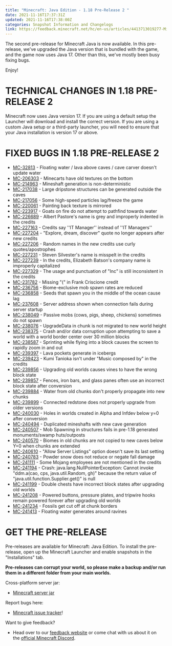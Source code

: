 ```yaml
---
title: "Minecraft: Java Edition - 1.18 Pre-Release 2 "
date: 2021-11-16T17:37:31Z
updated: 2021-11-16T17:38:00Z
categories: Snapshot Information and Changelogs
link: https://feedback.minecraft.net/hc/en-us/articles/4413713019277-Minecraft-Java-Edition-1-18-Pre-Release-2-
---
```


The second pre-release for Minecraft Java is now available. In this pre-release, we\'ve upgraded the Java version that is bundled with the game, and the game now uses Java 17. Other than this, we\'ve mostly been busy fixing bugs.

Enjoy!

# TECHNICAL CHANGES IN 1.18 PRE-RELEASE 2

Minecraft now uses Java version 17. If you are using a default setup the Launcher will download and install the correct version. If you are using a custom Java setup or a third-party launcher, you will need to ensure that your Java installation is version 17 or above.

# FIXED BUGS IN 1.18 PRE-RELEASE 2

-   [MC-32813](https://bugs.mojang.com/browse/MC-32813) - Floating water / lava above caves / cave carver doesn't update water
-   [MC-206303](https://bugs.mojang.com/browse/MC-206303) - Minecarts have old textures on the bottom
-   [MC-214963](https://bugs.mojang.com/browse/MC-214963) - Mineshaft generation is non-deterministic
-   [MC-217038](https://bugs.mojang.com/browse/MC-217038) - Large dripstone structures can be generated outside the caves
-   [MC-217056](https://bugs.mojang.com/browse/MC-217056) - Some high-speed particles lag/freeze the game
-   [MC-220061](https://bugs.mojang.com/browse/MC-220061) - Painting back texture is mirrored
-   [MC-223917](https://bugs.mojang.com/browse/MC-223917) - Goats on fire do not attempt to pathfind towards water
-   [MC-226689](https://bugs.mojang.com/browse/MC-226689) - Albert Pastore's name is grey and improperly indented in the credits
-   [MC-227163](https://bugs.mojang.com/browse/MC-227163) - Credits say ''IT Manager'' instead of ''IT Managers''
-   [MC-227204](https://bugs.mojang.com/browse/MC-227204) - "Explore, dream, discover" quote no longer appears after new credits
-   [MC-227206](https://bugs.mojang.com/browse/MC-227206) - Random names in the new credits use curly quotes/apostrophes
-   [MC-227231](https://bugs.mojang.com/browse/MC-227231) - Steven Silvester's name is misspelt in the credits
-   [MC-227239](https://bugs.mojang.com/browse/MC-227239) - In the credits, Elizabeth Batson's company name is improperly capitalized
-   [MC-227329](https://bugs.mojang.com/browse/MC-227329) - The usage and punctuation of "Inc" is still inconsistent in the credits
-   [MC-231782](https://bugs.mojang.com/browse/MC-231782) - Missing "(" in Frank Criscione credit
-   [MC-236756](https://bugs.mojang.com/browse/MC-236756) - Biome-exclusive mob spawn rates are reduced
-   [MC-236858](https://bugs.mojang.com/browse/MC-236858) - Seeds that spawn you in the middle of the ocean cause lag
-   [MC-237608](https://bugs.mojang.com/browse/MC-237608) - Server address shown when connection fails during server startup
-   [MC-238049](https://bugs.mojang.com/browse/MC-238049) - Passive mobs (cows, pigs, sheep, chickens) sometimes do not spawn
-   [MC-238076](https://bugs.mojang.com/browse/MC-238076) - UpgradeData in chunk is not migrated to new world height
-   [MC-238375](https://bugs.mojang.com/browse/MC-238375) - Crash and/or data corruption upon attempting to save a world with a world border center over 30 million blocks
-   [MC-238587](https://bugs.mojang.com/browse/MC-238587) - Sprinting while flying into a block causes the screen to rapidly zoom in and out
-   [MC-239397](https://bugs.mojang.com/browse/MC-239397) - Lava pockets generate in icebergs
-   [MC-239423](https://bugs.mojang.com/browse/MC-239423) - Kumi Tanioka isn't under "Music composed by" in the credits
-   [MC-239856](https://bugs.mojang.com/browse/MC-239856) - Upgrading old worlds causes vines to have the wrong block state
-   [MC-239857](https://bugs.mojang.com/browse/MC-239857) - Fences, iron bars, and glass panes often use an incorrect block state after conversion
-   [MC-239884](https://bugs.mojang.com/browse/MC-239884) - Water from old chunks don't properly propagate into new chunks
-   [MC-239899](https://bugs.mojang.com/browse/MC-239899) - Connected redstone does not properly upgrade from older versions
-   [MC-240030](https://bugs.mojang.com/browse/MC-240030) - Holes in worlds created in Alpha and Infdev below y=0 after conversion
-   [MC-240494](https://bugs.mojang.com/browse/MC-240494) - Duplicated mineshafts with new cave generation
-   [MC-240507](https://bugs.mojang.com/browse/MC-240507) - Mob Spawning in structures fails in pre-1.18 generated monuments/swamp huts/outposts
-   [MC-240570](https://bugs.mojang.com/browse/MC-240570) - Biomes in old chunks are not copied to new caves below Y=0 when chunks are extended
-   [MC-240610](https://bugs.mojang.com/browse/MC-240610) - "Allow Server Listings" option doesn't save its last setting
-   [MC-240783](https://bugs.mojang.com/browse/MC-240783) - Powder snow does not reduce or negate fall damage
-   [MC-241111](https://bugs.mojang.com/browse/MC-241111) - Some Mojang employees are not mentioned in the credits
-   [MC-241194](https://bugs.mojang.com/browse/MC-241194) - Crash: java.lang.NullPointerException: Cannot invoke "ddm.a(cao, cps, java.util.Random, gh)" because the return value of "java.util.function.Supplier.get()" is null
-   [MC-241199](https://bugs.mojang.com/browse/MC-241199) - Double chests have incorrect block states after upgrading old worlds
-   [MC-241208](https://bugs.mojang.com/browse/MC-241208) - Powered buttons, pressure plates, and tripwire hooks remain powered forever after upgrading old worlds
-   [MC-241234](https://bugs.mojang.com/browse/MC-241234) - Fossils get cut off at chunk borders
-   [MC-241413](https://bugs.mojang.com/browse/MC-241413) - Floating water generates around ravines

# GET THE PRE-RELEASE

Pre-releases are available for Minecraft: Java Edition. To install the pre-release, open up the Minecraft Launcher and enable snapshots in the \"Installations\" tab.

**Pre-releases can corrupt your world, so please make a backup and/or run them in a different folder from your main worlds.**

Cross-platform server jar:

-   [Minecraft server jar](https://launcher.mojang.com/v1/objects/c203586f5d2c02b417f0e104b65a8e5e7625b2f8/server.jar)

Report bugs here:

-   [Minecraft issue tracker](https://aka.ms/snapshotbugs?ref=blog)!

Want to give feedback?

-   Head over to our [feedback website](https://aka.ms/snapshotfeedback) or come chat with us about it on the [official Minecraft Discord](https://discordapp.com/invite/minecraft).
